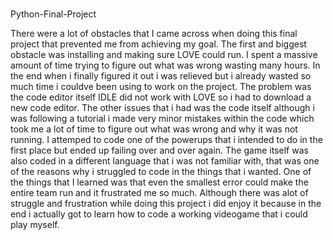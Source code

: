 ###
Python-Final-Project

There were a lot of obstacles that I came across when doing this final project that prevented me from achieving my goal. The first and biggest obstacle was installing and making sure LOVE could run. I spent a massive amount of time trying to figure out what was wrong wasting many hours. In the end when i finally figured it out i was relieved but i already wasted so much time i couldve been using to work on the project. The problem was the code editor itself IDLE did not work with LOVE so i had to download a new code editor. The other issues that i had was the code itself although i was following a tutorial i made very minor mistakes within the code which took me a lot of time to figure out what was wrong and why it was not running. I attemped to code one of the powerups that i intended to do in the first place but ended up failing over and over again. The game itself was also coded in a different language that i was not familiar with, that was one of the reasons why i struggled to code in the things that i wanted. One of the things that I learned was that even the smallest error could make the entire team run and it frustrated me so much. Although there was alot of struggle and frustration while doing this project i did enjoy it because in the end i actually got to learn how to code a working videogame that i could play myself.
